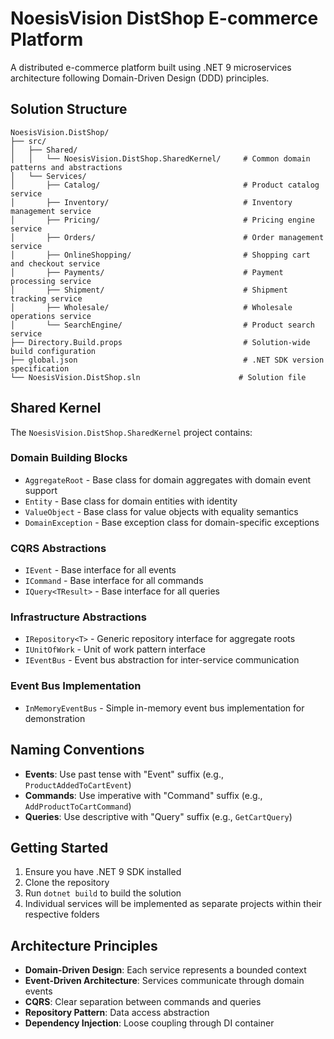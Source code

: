 # NoesisVision DistShop E-commerce Platform

A distributed e-commerce platform built using .NET 9 microservices architecture following Domain-Driven Design (DDD) principles.

## Solution Structure

```
NoesisVision.DistShop/
├── src/
│   ├── Shared/
│   │   └── NoesisVision.DistShop.SharedKernel/     # Common domain patterns and abstractions
│   └── Services/
│       ├── Catalog/                                # Product catalog service
│       ├── Inventory/                              # Inventory management service
│       ├── Pricing/                                # Pricing engine service
│       ├── Orders/                                 # Order management service
│       ├── OnlineShopping/                         # Shopping cart and checkout service
│       ├── Payments/                               # Payment processing service
│       ├── Shipment/                               # Shipment tracking service
│       ├── Wholesale/                              # Wholesale operations service
│       └── SearchEngine/                           # Product search service
├── Directory.Build.props                           # Solution-wide build configuration
├── global.json                                     # .NET SDK version specification
└── NoesisVision.DistShop.sln                      # Solution file
```

## Shared Kernel

The `NoesisVision.DistShop.SharedKernel` project contains:

### Domain Building Blocks
- `AggregateRoot` - Base class for domain aggregates with domain event support
- `Entity` - Base class for domain entities with identity
- `ValueObject` - Base class for value objects with equality semantics
- `DomainException` - Base exception class for domain-specific exceptions

### CQRS Abstractions
- `IEvent` - Base interface for all events
- `ICommand` - Base interface for all commands
- `IQuery<TResult>` - Base interface for all queries

### Infrastructure Abstractions
- `IRepository<T>` - Generic repository interface for aggregate roots
- `IUnitOfWork` - Unit of work pattern interface
- `IEventBus` - Event bus abstraction for inter-service communication

### Event Bus Implementation
- `InMemoryEventBus` - Simple in-memory event bus implementation for demonstration

## Naming Conventions

- **Events**: Use past tense with "Event" suffix (e.g., `ProductAddedToCartEvent`)
- **Commands**: Use imperative with "Command" suffix (e.g., `AddProductToCartCommand`)
- **Queries**: Use descriptive with "Query" suffix (e.g., `GetCartQuery`)

## Getting Started

1. Ensure you have .NET 9 SDK installed
2. Clone the repository
3. Run `dotnet build` to build the solution
4. Individual services will be implemented as separate projects within their respective folders

## Architecture Principles

- **Domain-Driven Design**: Each service represents a bounded context
- **Event-Driven Architecture**: Services communicate through domain events
- **CQRS**: Clear separation between commands and queries
- **Repository Pattern**: Data access abstraction
- **Dependency Injection**: Loose coupling through DI container